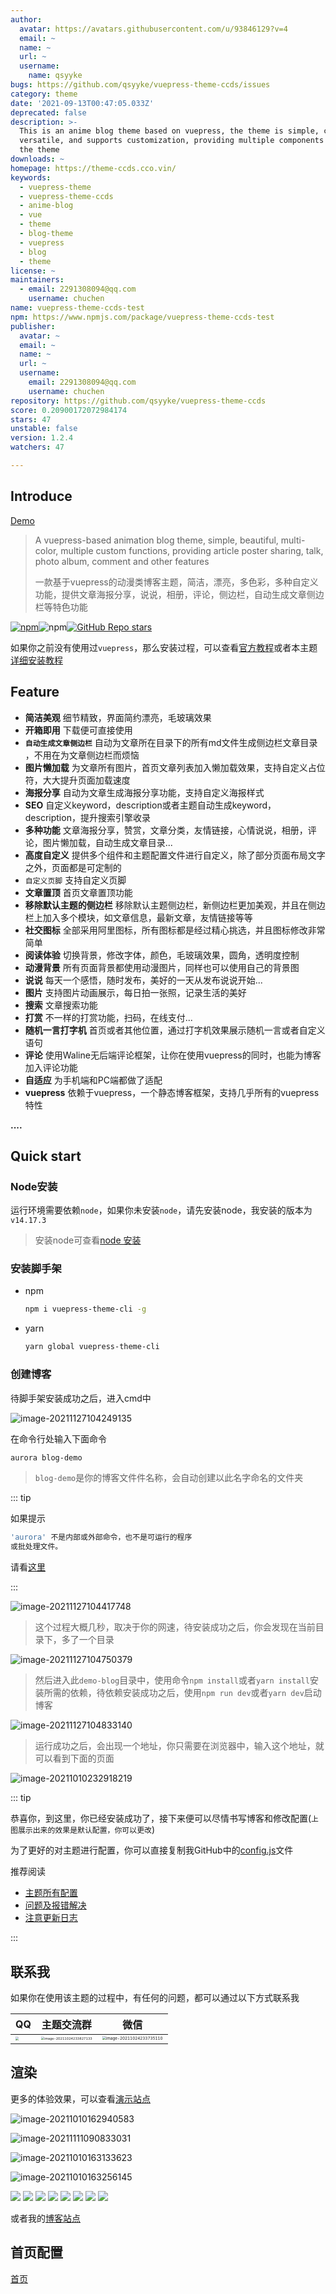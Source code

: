```yaml
---
author:
  avatar: https://avatars.githubusercontent.com/u/93846129?v=4
  email: ~
  name: ~
  url: ~
  username:
    name: qsyyke
bugs: https://github.com/qsyyke/vuepress-theme-ccds/issues
category: theme
date: '2021-09-13T00:47:05.033Z'
deprecated: false
description: >-
  This is an anime blog theme based on vuepress, the theme is simple, colorful,
  versatile, and supports customization, providing multiple components to set
  the theme
downloads: ~
homepage: https://theme-ccds.cco.vin/
keywords:
  - vuepress-theme
  - vuepress-theme-ccds
  - anime-blog
  - vue
  - theme
  - blog-theme
  - vuepress
  - blog
  - theme
license: ~
maintainers:
  - email: 2291308094@qq.com
    username: chuchen
name: vuepress-theme-ccds-test
npm: https://www.npmjs.com/package/vuepress-theme-ccds-test
publisher:
  avatar: ~
  email: ~
  name: ~
  url: ~
  username:
    email: 2291308094@qq.com
    username: chuchen
repository: https://github.com/qsyyke/vuepress-theme-ccds
score: 0.20900172072984174
stars: 47
unstable: false
version: 1.2.4
watchers: 47

---
```


## Introduce

<a target="_blank" href="http://aurora.cco.vin/" >Demo</a>

> A vuepress-based animation blog theme, simple, beautiful, multi-color, multiple custom functions, providing article poster sharing, talk, photo album, comment and other features
>
> 一款基于vuepress的动漫类博客主题，简洁，漂亮，多色彩，多种自定义功能，提供文章海报分享，说说，相册，评论，侧边栏，自动生成文章侧边栏等特色功能

<a href="https://www.npmjs.com/package/vuepress-theme-aurora"><img alt="npm" src="https://img.shields.io/npm/v/vuepress-theme-aurora"></a>![npm](https://img.shields.io/npm/dw/vuepress-theme-aurora)<a href="https://github.com/qsyyke/vuepress-theme-aurora"><img alt="GitHub Repo stars" src="https://img.shields.io/github/stars/qsyyke/vuepress-theme-aurora?style=social"></a>



如果你之前没有使用过`vuepress`，那么安装过程，可以查看<a target="_blank" href="https://v2.vuepress.vuejs.org/zh/guide/getting-started.html">官方教程</a>或者本主题<a target="_blank" href="/readme/introduce.md">详细安装教程</a>

## Feature

- **简洁美观** 细节精致，界面简约漂亮，毛玻璃效果
- **开箱即用** 下载便可直接使用
- **`自动生成文章侧边栏`** 自动为文章所在目录下的所有md文件生成侧边栏文章目录 ，不用在为文章侧边栏而烦恼
- **图片懒加载** 为文章所有图片，首页文章列表加入懒加载效果，支持自定义占位符，大大提升页面加载速度
- **海报分享** 自动为文章生成海报分享功能，支持自定义海报样式
- **SEO** 自定义keyword，description或者主题自动生成keyword，description，提升搜索引擎收录
- **多种功能** 文章海报分享，赞赏，文章分类，友情链接，心情说说，相册，评论，图片懒加载，自动生成文章目录...
- **高度自定义** 提供多个组件和主题配置文件进行自定义，除了部分页面布局文字之外，页面都是可定制的
- `自定义页脚` 支持自定义页脚
- **文章置顶** 首页文章置顶功能
- **移除默认主题的侧边栏** 移除默认主题侧边栏，新侧边栏更加美观，并且在侧边栏上加入多个模块，如文章信息，最新文章，友情链接等等 
- **社交图标** 全部采用阿里图标，所有图标都是经过精心挑选，并且图标修改非常简单
- **阅读体验** 切换背景，修改字体，颜色，毛玻璃效果，圆角，透明度控制
- **动漫背景** 所有页面背景都使用动漫图片，同样也可以使用自己的背景图
- **说说** 每天一个感悟，随时发布，美好的一天从发布说说开始...
- **图片** 支持图片动画展示，每日拍一张照，记录生活的美好
- **搜索** 文章搜索功能
- **打赏** 不一样的打赏功能，扫码，在线支付...
- **随机一言打字机** 首页或者其他位置，通过打字机效果展示随机一言或者自定义语句
- **评论** 使用Waline无后端评论框架，让你在使用vuepress的同时，也能为博客加入评论功能
- **自适应** 为手机端和PC端都做了适配
- **vuepress** 依赖于vuepress，一个静态博客框架，支持几乎所有的vuepress特性

**....**



## Quick start

### Node安装

运行环境需要依赖`node`，如果你未安装`node`，请先安装node，我安装的版本为`v14.17.3`

> 安装node可查看<a href="https://aurora.xcye.xyz/node.html" target="_blank">node 安装</a>



### 安装脚手架

- npm

  ```sh
  npm i vuepress-theme-cli -g
  ```

- yarn

  ```sh
  yarn global vuepress-theme-cli
  ```



### 创建博客

待脚手架安装成功之后，进入cmd中

![image-20211127104249135](https://ooszy.cco.vin/img/blog-note/image-20211127104249135.png?x-oss-process=style/pictureProcess1)



在命令行处输入下面命令

```sh
aurora blog-demo
```

> `blog-demo`是你的博客文件件名称，会自动创建以此名字命名的文件夹



::: tip

如果提示

```sh
'aurora' 不是内部或外部命令，也不是可运行的程序
或批处理文件。
```

请看[这里](https://aurora.xcye.xyz/issue/cli-issue.md)

:::



![image-20211127104417748](https://ooszy.cco.vin/img/blog-note/image-20211127104417748.png?x-oss-process=style/pictureProcess1)



> 这个过程大概几秒，取决于你的网速，待安装成功之后，你会发现在当前目录下，多了一个目录

![image-20211127104750379](https://ooszy.cco.vin/img/blog-note/image-20211127104750379.png?x-oss-process=style/pictureProcess1)



> 然后进入此`demo-blog`目录中，使用命令`npm install`或者`yarn install`安装所需的依赖，待依赖安装成功之后，使用`npm run dev`或者`yarn dev`启动博客

![image-20211127104833140](https://ooszy.cco.vin/img/blog-note/image-20211127104833140.png?x-oss-process=style/pictureProcess1)







> 运行成功之后，会出现一个地址，你只需要在浏览器中，输入这个地址，就可以看到下面的页面



![image-20211010232918219](https://ooszy.cco.vin/img/blog-note/image-20211010232918219.png?x-oss-process=style/pictureProcess1)



::: tip

恭喜你，到这里，你已经安装成功了，接下来便可以尽情书写博客和修改配置(`上图展示出来的效果是默认配置，你可以更改`)

为了更好的对主题进行配置，你可以直接复制我GitHub中的<a href="https://github.com/vuepress-aurora/vuepress-theme-aurora/blob/master/docs/.vuepress/config-copy.js" target="_blank">config.js</a>文件

推荐阅读

- [主题所有配置](/home/config.md)
- [问题及报错解决](/issue/bug.md)
- [注意更新日志](/issue/CHANGELOG.md)

:::

## 联系我

如果你在使用该主题的过程中，有任何的问题，都可以通过以下方式联系我

| QQ                                                           | 主题交流群                                                   | 微信                                                         |
| ------------------------------------------------------------ | ------------------------------------------------------------ | ------------------------------------------------------------ |
| <img src="https://ooszy.cco.vin/img/blog-note/image-20211024233620332.png?x-oss-process=style/pictureProcess1" style="zoom:33%;" /> | <img src="https://ooszy.cco.vin/img/blog-note/image-20211024233827133.png?x-oss-process=style/pictureProcess1" alt="image-20211024233827133" style="zoom:33%;" /> | <img src="https://ooszy.cco.vin/img/blog-note/image-20211024233735110.png?x-oss-process=style/pictureProcess1" alt="image-20211024233735110" style="zoom: 39%;" /> |




## 渲染

更多的体验效果，可以查看<a href="https://aurora.xcye.xyz/">演示站点</a>

![image-20211010162940583](https://ooszy.cco.vin/img/blog-note/image-20211010162940583.png?x-oss-process=style/pictureProcess1)

![image-20211111090833031](https://ooszy.cco.vin/img/blog-note/image-20211111090833031.png?x-oss-process=style/pictureProcess1)

![image-20211010163133623](https://ooszy.cco.vin/img/blog-note/image-20211010163133623.png?x-oss-process=style/pictureProcess1)

![image-20211010163256145](https://ooszy.cco.vin/img/blog-note/image-20211010163256145.png?x-oss-process=style/pictureProcess1)

![](https://ooszy.cco.vin/img/theme/article.jpg)
![](https://ooszy.cco.vin/img/theme/about.jpg)
![](https://ooszy.cco.vin/img/theme/comment-theme.jpg)
![](https://ooszy.cco.vin/img/theme/link.jpg)
![](https://ooszy.cco.vin/img/theme/mood.jpg)
![](https://ooszy.cco.vin/img/theme/phoone.jpg)
![](https://ooszy.cco.vin/img/theme/photo-theme.jpg)
![](https://ooszy.cco.vin/img/theme/tag.jpg)

或者我的<a target="_blank" href="https://blog.xcye.xyz">博客站点</a>

## 首页配置

[首页](https://aurora.xcye.xyz/homeconfig.html)

